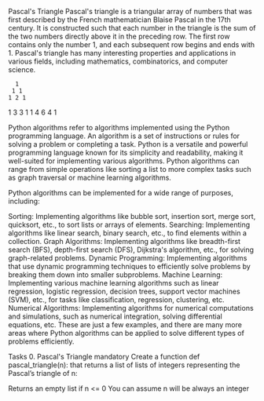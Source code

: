 Pascal's Triangle
Pascal's triangle is a triangular array of numbers that was first described by the French mathematician Blaise Pascal in the 17th century. It is constructed such that each number in the triangle is the sum of the two numbers directly above it in the preceding row. The first row contains only the number 1, and each subsequent row begins and ends with 1. Pascal's triangle has many interesting properties and applications in various fields, including mathematics, combinatorics, and computer science.

      1
     1 1
    1 2 1
   1 3 3 1
  1 4 6 4 1

Python algorithms refer to algorithms implemented using the Python programming language. An algorithm is a set of instructions or rules for solving a problem or completing a task. Python is a versatile and powerful programming language known for its simplicity and readability, making it well-suited for implementing various algorithms. Python algorithms can range from simple operations like sorting a list to more complex tasks such as graph traversal or machine learning algorithms.

Python algorithms can be implemented for a wide range of purposes, including:

Sorting: Implementing algorithms like bubble sort, insertion sort, merge sort, quicksort, etc., to sort lists or arrays of elements.
Searching: Implementing algorithms like linear search, binary search, etc., to find elements within a collection.
Graph Algorithms: Implementing algorithms like breadth-first search (BFS), depth-first search (DFS), Dijkstra's algorithm, etc., for solving graph-related problems.
Dynamic Programming: Implementing algorithms that use dynamic programming techniques to efficiently solve problems by breaking them down into smaller subproblems.
Machine Learning: Implementing various machine learning algorithms such as linear regression, logistic regression, decision trees, support vector machines (SVM), etc., for tasks like classification, regression, clustering, etc.
Numerical Algorithms: Implementing algorithms for numerical computations and simulations, such as numerical integration, solving differential equations, etc.
These are just a few examples, and there are many more areas where Python algorithms can be applied to solve different types of problems efficiently.

Tasks
0. Pascal's Triangle
mandatory
Create a function def pascal_triangle(n): that returns a list of lists of integers representing the Pascal’s triangle of n:

Returns an empty list if n <= 0
You can assume n will be always an integer

